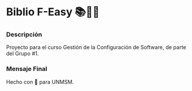 # Biblio F-Easy 📚🚀✨
### Descripción
Proyecto para el curso Gestión de la Configuración de Software, de parte del Grupo #1.

### Mensaje Final
Hecho con 💖 para UNMSM.
